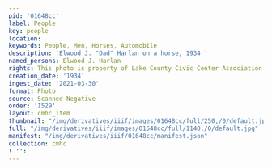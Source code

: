 ```yaml
---
pid: '01648cc'
label: People
key: people
location: 
keywords: People, Men, Horses, Automobile
description: 'Elwood J. "Dad" Harlan on a horse, 1934 '
named_persons: Elwood J. Harlan
rights: This photo is property of Lake County Civic Center Association.
creation_date: '1934'
ingest_date: '2021-03-30'
format: Photo
source: Scanned Negative
order: '1529'
layout: cmhc_item
thumbnail: "/img/derivatives/iiif/images/01648cc/full/250,/0/default.jpg"
full: "/img/derivatives/iiif/images/01648cc/full/1140,/0/default.jpg"
manifest: "/img/derivatives/iiif/01648cc/manifest.json"
collection: cmhc
! '': 
---
```

